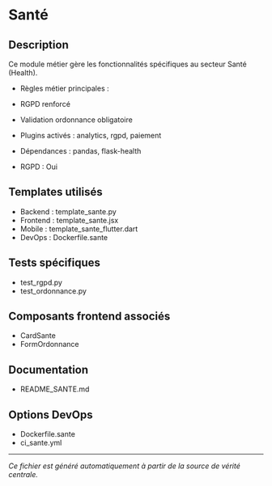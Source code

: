 # Santé

## Description
Ce module métier gère les fonctionnalités spécifiques au secteur Santé (Health).

- Règles métier principales :
- RGPD renforcé
- Validation ordonnance obligatoire


- Plugins activés : analytics, rgpd, paiement
- Dépendances : pandas, flask-health
- RGPD : Oui

## Templates utilisés
- Backend : template_sante.py
- Frontend : template_sante.jsx
- Mobile : template_sante_flutter.dart
- DevOps : Dockerfile.sante

## Tests spécifiques
- test_rgpd.py
- test_ordonnance.py


## Composants frontend associés
- CardSante
- FormOrdonnance


## Documentation
- README_SANTE.md


## Options DevOps
- Dockerfile.sante
- ci_sante.yml


---
*Ce fichier est généré automatiquement à partir de la source de vérité centrale.*